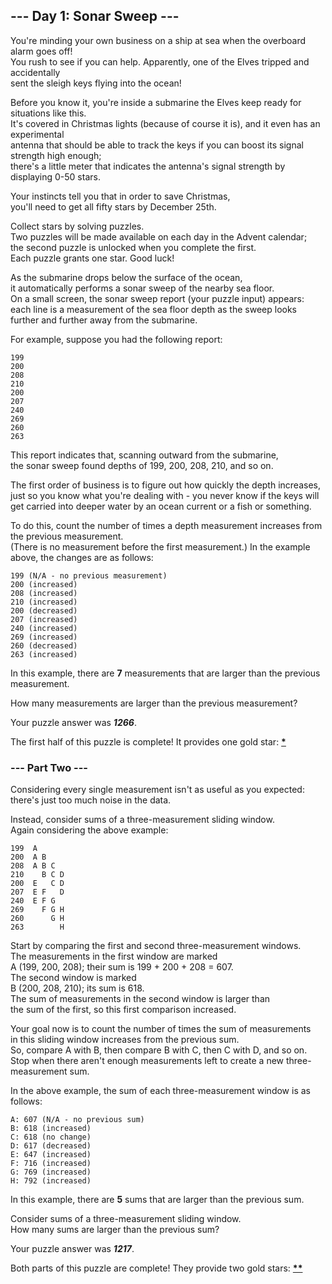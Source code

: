 ## --- Day 1: Sonar Sweep ---
You're minding your own business on a ship at sea when the overboard alarm goes off!  
You rush to see if you can help. Apparently, one of the Elves tripped and accidentally   
sent the sleigh keys flying into the ocean!   

Before you know it, you're inside a submarine the Elves keep ready for situations like this.    
It's covered in Christmas lights (because of course it is), and it even has an experimental    
antenna that should be able to track the keys if you can boost its signal strength high enough;   
there's a little meter that indicates the antenna's signal strength by displaying 0-50 stars.   

Your instincts tell you that in order to save Christmas,   
you'll need to get all fifty stars by December 25th.  

Collect stars by solving puzzles.   
Two puzzles will be made available on each day in the Advent calendar;   
the second puzzle is unlocked when you complete the first.   
Each puzzle grants one star. Good luck!  

As the submarine drops below the surface of the ocean,   
it automatically performs a sonar sweep of the nearby sea floor.   
On a small screen, the sonar sweep report (your puzzle input) appears:   
each line is a measurement of the sea floor depth as the sweep looks   
further and further away from the submarine.  

For example, suppose you had the following report:  
````
199
200
208
210
200
207
240
269
260
263
````

This report indicates that, scanning outward from the submarine,    
the sonar sweep found depths of 199, 200, 208, 210, and so on. 

The first order of business is to figure out how quickly the depth increases,   
just so you know what you're dealing with - you never know if the keys will  
get carried into deeper water by an ocean current or a fish or something.  

To do this, count the number of times a depth measurement increases from the previous measurement.   
(There is no measurement before the first measurement.) In the example above, the changes are as follows:   
````
199 (N/A - no previous measurement)
200 (increased)
208 (increased)
210 (increased)
200 (decreased)
207 (increased)
240 (increased)
269 (increased)
260 (decreased)
263 (increased)
````
In this example, there are **7** measurements that are larger than the previous measurement.

How many measurements are larger than the previous measurement?

Your puzzle answer was **_1266_**.

The first half of this puzzle is complete! It provides one gold star: **[*]()**

### --- Part Two ---     
Considering every single measurement isn't as useful as you expected:   
there's just too much noise in the data.   

Instead, consider sums of a three-measurement sliding window.   
Again considering the above example:   
````
199  A      
200  A B    
208  A B C  
210    B C D
200  E   C D
207  E F   D
240  E F G  
269    F G H
260      G H
263        H
````
Start by comparing the first and second three-measurement windows.   
The measurements in the first window are marked   
A (199, 200, 208); their sum is 199 + 200 + 208 = 607.   
The second window is marked   
B (200, 208, 210); its sum is 618.   
The sum of measurements in the second window is larger than     
the sum of the first, so this first comparison increased.

Your goal now is to count the number of times the sum of measurements   
in this sliding window increases from the previous sum.   
So, compare A with B, then compare B with C, then C with D, and so on.    
Stop when there aren't enough measurements left to create a new three-measurement sum.   

In the above example, the sum of each three-measurement window is as follows:   
````
A: 607 (N/A - no previous sum)
B: 618 (increased)
C: 618 (no change)
D: 617 (decreased)
E: 647 (increased)
F: 716 (increased)
G: 769 (increased)
H: 792 (increased)
````
In this example, there are **5** sums that are larger than the previous sum.
   
Consider sums of a three-measurement sliding window.   
How many sums are larger than the previous sum?   
    
Your puzzle answer was **_1217_**.

Both parts of this puzzle are complete! They provide two gold stars: **[**]()**
